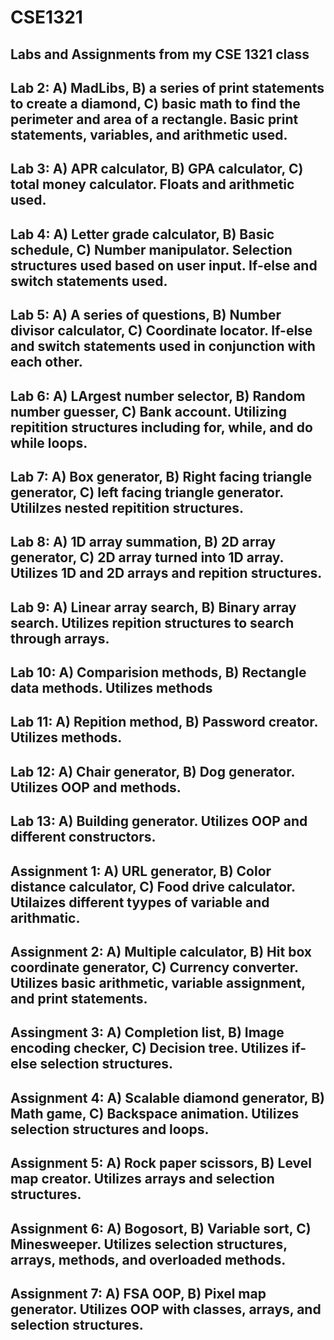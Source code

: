 # CSE1321
## Labs and Assignments from my CSE 1321 class
## Lab 2: A) MadLibs, B) a series of print statements to create a diamond, C) basic math to find the perimeter and area of a rectangle. Basic print statements, variables, and arithmetic used.
## Lab 3: A) APR calculator, B) GPA calculator, C) total money calculator. Floats and arithmetic used.
## Lab 4: A) Letter grade calculator, B) Basic schedule, C) Number manipulator. Selection structures used based on user input. If-else and switch statements used.
## Lab 5: A) A series of questions, B) Number divisor calculator, C) Coordinate locator. If-else and switch statements used in conjunction with each other.
## Lab 6: A) LArgest number selector, B) Random number guesser, C) Bank account. Utilizing repitition structures including for, while, and do while loops.
## Lab 7: A) Box generator, B) Right facing triangle generator, C) left facing triangle generator. Utililzes nested repitition structures.
## Lab 8: A) 1D array summation, B) 2D array generator, C) 2D array turned into 1D array. Utilizes 1D and 2D arrays and repition structures.
## Lab 9: A) Linear array search, B) Binary array search. Utilizes repition structures to search through arrays.
## Lab 10: A) Comparision methods, B) Rectangle data methods. Utilizes methods 
## Lab 11: A) Repition method, B) Password creator. Utilizes methods.
## Lab 12: A) Chair generator, B) Dog generator. Utilizes OOP and methods.
## Lab 13: A) Building generator. Utilizes OOP and different constructors.

## Assignment 1: A) URL generator, B) Color distance calculator, C) Food drive calculator. Utilaizes different tyypes of variable and arithmatic.
## Assignment 2: A) Multiple calculator, B) Hit box coordinate generator, C) Currency converter. Utilizes basic arithmetic, variable assignment, and print statements.
## Assingment 3: A) Completion list, B) Image encoding checker, C) Decision tree. Utilizes if-else selection structures.
## Assignment 4: A) Scalable diamond generator, B) Math game, C) Backspace animation. Utilizes selection structures and loops.
## Assignment 5: A) Rock paper scissors, B) Level map creator. Utilizes arrays and selection structures.
## Assignment 6: A) Bogosort, B) Variable sort, C) Minesweeper. Utilizes selection structures, arrays, methods, and overloaded methods.
## Assignment 7: A) FSA OOP, B) Pixel map generator. Utilizes OOP with classes, arrays, and selection structures.
